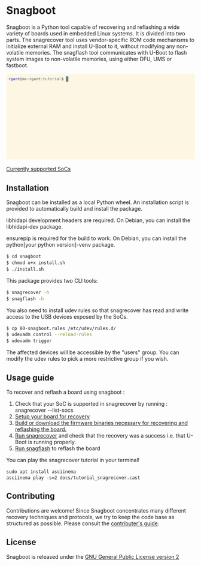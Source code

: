 # Snagboot

Snagboot is a Python tool capable of recovering and reflashing a wide variety of
boards used in embedded Linux systems. It is divided into two parts. The
snagrecover tool uses vendor-specific ROM code mechanisms to initialize external
RAM and install U-Boot to it, without modifying any non-volatile memories. The
snagflash tool communicates with U-Boot to flash system images to non-volatile
memories, using either DFU, UMS or fastboot.

![demo](docs/tutorial_snagrecover.gif)

[Currently supported SoCs](src/snagrecover/supported_socs.yaml)

## Installation

Snagboot can be installed as a local Python wheel. An installation script is
provided to automatically build and install the package.

libhidapi development headers are required. On Debian, you can install the
libhidapi-dev package.

ensurepip is required for the build to work. On Debian, you can install the
python[your python version]-venv package.

```bash
$ cd snagboot
$ chmod u+x install.sh
$ ./install.sh
```

This package provides two CLI tools: 

```bash
$ snagrecover -h
$ snagflash -h
```

You also need to install udev rules so that snagrecover has read and write
access to the USB devices exposed by the SoCs.

```bash
$ cp 80-snagboot.rules /etc/udev/rules.d/
$ udevadm control --reload-rules
$ udevadm trigger
```

The affected devices will be accessible by the "users" group. You can modify the
udev rules to pick a more restrictive group if you wish.

## Usage guide

To recover and reflash a board using snagboot : 

1. Check that your SoC is supported in snagrecover by running : snagrecover --list-socs
2. [Setup your board for recovery](docs/board_setup.md)
3. [Build or download the firmware binaries necessary for recovering and reflashing the board.](docs/fw_binaries.md)
4. [Run snagrecover](docs/snagrecover.md) and check that the recovery was a success i.e. that U-Boot is running properly.
5. [Run snagflash](docs/snagflash.md) to reflash the board

You can play the snagrecover tutorial in your terminal!

```
sudo apt install asciinema
asciinema play -s=2 docs/tutorial_snagrecover.cast
```

## Contributing

Contributions are welcome! Since Snagboot concentrates many different recovery
techniques and protocols, we try to keep the code base as structured as
possible. Please consult the [contributer's guide](docs/contrib.md).

## License

Snagboot is released under the [GNU General Public License version 2](LICENSE)


